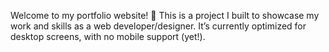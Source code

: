 Welcome to my portfolio website! 🎉 This is a project I built to showcase my work and skills as a web developer/designer. It’s currently optimized for desktop screens, with no mobile support (yet!).
